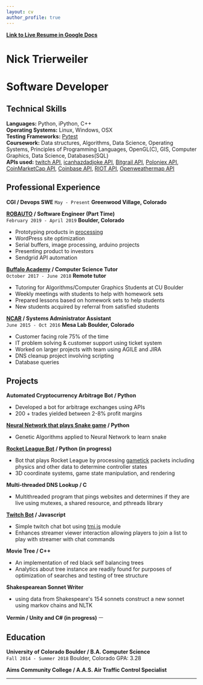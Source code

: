 ```yaml
---
layout: cv
author_profile: true
---
```


**[Link to Live Resume in Google Docs][9]**

# Nick Trierweiler

# Software Developer

## Technical Skills

**Languages:** Python, iPython, C++  
**Operating Systems:** Linux, Windows, OSX  
**Testing Frameworks:** [Pytest][19]  
**Coursework:** Data structures, Algorithms, Data Science, Operating Systems, Principles of Programming Languages, OpenGL(C), GIS, Computer Graphics, Data Science, Databases(SQL)  
**APIs used:** [twitch API][11], [icanhazdadjoke API][12], [Bitgrail API][13], [Poloniex API][14], [CoinMarketCap API][15], [Coinbase API][16], [RIOT API][17], [Openweathermap API][18]

[11]: https://dev.twitch.tv/docs
[12]: https://icanhazdadjoke.com/api
[13]: https://bitgrail.com/api-documentation
[14]: https://docs.poloniex.com/#introduction
[15]: https://coinmarketcap.com/api/
[16]: https://developers.coinbase.com/api/v2
[17]: https://developer.riotgames.com/api-methods/
[18]: https://openweathermap.org/api
[19]: https://docs.pytest.org/en/latest/

## Professional Experience

**CGI / Devops SWE**
`May - Present`
**Greenwood Village, Colorado**

**[ROBAUTO][1] / Software Engineer (Part Time)**  
`February 2019 - April 2019`
**Boulder, Colorado**

- Prototyping products in [processing][6]
- WordPress site optimization
- Serial buffers, image processing, arduino projects
- Presenting product to investors
- Sendgrid API automation

**[Buffalo Academy][2] / Computer Science Tutor**  
`October 2017 - June 2018`
**Remote tutor**

- Tutoring for Algorithms/Computer Graphics Students at CU Boulder
- Weekly meetings with students to help with homework sets
- Prepared lessons based on homework sets to help students
- New students acquired by referral from satisfied students

**[NCAR][3] / Systems Administrator Assistant**  
`June 2015 - Oct 2016`
**Mesa Lab Boulder, Colorado**

- Customer facing role 75% of the time
- IT problem solving & customer support using ticket system
- Worked on larger projects with team using AGILE and JIRA
- DNS cleanup project involving scripting
- Database queries

[1]: https://www.robauto.co/
[2]: https://www.buffacademy.com/
[3]: https://ncar.ucar.edu/
[100]: https://www.cgi.com/en

## Projects

**Automated Cryptocurrency Arbitrage Bot / Python**

- Developed a bot for arbitrage exchanges using APIs
- 200 + trades yielded between 2-8% profit margins

**[Neural Network that plays Snake game][4] / Python**

- Genetic Algorithms applied to Neural Network to learn snake

**[Rocket League Bot][5] / Python (in progress)**

- Bot that plays Rocket League by processing [gametick][7] packets including physics and other data to determine controller states
- 3D coordinate systems, game state manipulation, and rendering

**Multi-threaded DNS Lookup / C**

- Multithreaded program that pings websites and determines if they are live using mutexes, a shared resource, and pthreads library

**[Twitch Bot][10] / Javascript**

- Simple twitch chat bot using [tmi.js][8] module
- Enhances streamer viewer interaction allowing players to join a list to play with streamer with chat commands

**Movie Tree / C++**

- An implementation of red black self balancing trees
- Analytics about tree instance are readily found for purposes of optimization of searches and testing of tree structure

**Shakespearean Sonnet Writer**

- using data from Shakespeare's 154 sonnets construct a new sonnet using markov chains and NLTK

**Vermin / Unity and C# (in progress)**
ㅡ

## Education

**University of Colorado Boulder / B.A. Computer Science**  
`Fall 2014 - Summer 2018`
Boulder, Colorado GPA: 3.28

**Aims Community College / A.A.S. Air Traffic Control Specialist**

[4]: https://github.com/kicksent/SnakePythonP5NeuralNet
[5]: https://kicksent.dev/rocketleaguebot/
[6]: https://https://processing.org
[7]: https://github.com/RLBot/RLBotPythonExample/wiki/Input-and-Output-Data
[8]: https://docs.tmijs.org/
[9]: https://docs.google.com/document/d/1AZTEeZ21hnAx9gO6cChY_GnOEEk_Fii5G-uo3Mdi-OE/edit?usp=sharing
[10]: https://kicksent.dev/twitchbot/

<!-- ### Footer

Last updated: March 2019 -->

---
